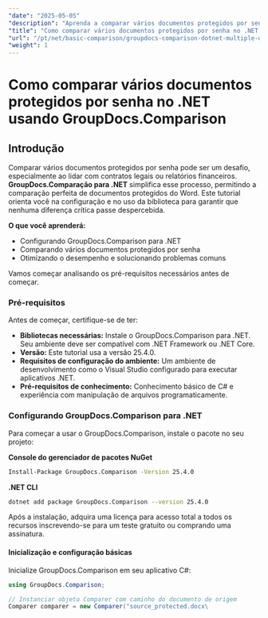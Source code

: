 ```yaml
---
"date": "2025-05-05"
"description": "Aprenda a comparar vários documentos protegidos por senha em .NET usando GroupDocs.Comparison. Este guia aborda configuração, implementação e práticas recomendadas."
"title": "Como comparar vários documentos protegidos por senha no .NET usando GroupDocs.Comparison"
"url": "/pt/net/basic-comparison/groupdocs-comparison-dotnet-multiple-documents/"
"weight": 1
---
```


# Como comparar vários documentos protegidos por senha no .NET usando GroupDocs.Comparison

## Introdução

Comparar vários documentos protegidos por senha pode ser um desafio, especialmente ao lidar com contratos legais ou relatórios financeiros. **GroupDocs.Comparação para .NET** simplifica esse processo, permitindo a comparação perfeita de documentos protegidos do Word. Este tutorial orienta você na configuração e no uso da biblioteca para garantir que nenhuma diferença crítica passe despercebida.

**O que você aprenderá:**

- Configurando GroupDocs.Comparison para .NET
- Comparando vários documentos protegidos por senha
- Otimizando o desempenho e solucionando problemas comuns

Vamos começar analisando os pré-requisitos necessários antes de começar.

### Pré-requisitos

Antes de começar, certifique-se de ter:

- **Bibliotecas necessárias:** Instale o GroupDocs.Comparison para .NET. Seu ambiente deve ser compatível com .NET Framework ou .NET Core.
- **Versão:** Este tutorial usa a versão 25.4.0.
- **Requisitos de configuração do ambiente:** Um ambiente de desenvolvimento como o Visual Studio configurado para executar aplicativos .NET.
- **Pré-requisitos de conhecimento:** Conhecimento básico de C# e experiência com manipulação de arquivos programaticamente.

### Configurando GroupDocs.Comparison para .NET

Para começar a usar o GroupDocs.Comparison, instale o pacote no seu projeto:

**Console do gerenciador de pacotes NuGet**
```bash
Install-Package GroupDocs.Comparison -Version 25.4.0
```

**.NET CLI**
```bash
dotnet add package GroupDocs.Comparison --version 25.4.0
```

Após a instalação, adquira uma licença para acesso total a todos os recursos inscrevendo-se para um teste gratuito ou comprando uma assinatura.

#### Inicialização e configuração básicas

Inicialize GroupDocs.Comparison em seu aplicativo C#:

```csharp
using GroupDocs.Comparison;

// Instanciar objeto Comparer com caminho do documento de origem
Comparer comparer = new Comparer("source_protected.docx\